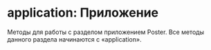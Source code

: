 # application: Приложение

Методы для работы с разделом приложением Poster.
Все методы данного раздела начинаются с «application».

